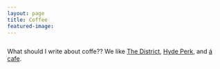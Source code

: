 ```yaml
---
layout: page
title: Coffee
featured-image:
---
```

<div class="box alt">
<div class="row uniform">
<div class="4u"><span class="image fit"><img src="assets/images/a-cafe-inside.jpg" alt="" /></span></div>
<div class="4u"><span class="image fit"><img src="assets/images/hyde-perk-coffee.jpg" alt="" /></span></div>
<div class="4u$"><span class="image fit"><img src="assets/images/a-cafe-inside.jpg" alt="" /></span></div>
<div class="4u"><span class="image fit"><img src="assets/images/hyde-perk-coffee.jpg" alt="" /></span></div>
<div class="4u"><span class="image fit"><img src="assets/images/a-cafe-inside.jpg" alt="" /></span></div>
<div class="4u$"><span class="image fit"><img src="assets/images/hyde-perk-coffee.jpg" alt="" /></span></div>
<div class="4u"><span class="image fit"><img src="assets/images/a-cafe-inside.jpg" alt="" /></span></div>
<div class="4u"><span class="image fit"><img src="assets/images/hyde-perk-coffee.jpg" alt="" /></span></div>
<div class="4u$"><span class="image fit"><img src="assets/images/a-cafe-inside.jpg" alt="" /></span></div>
</div>
</div>

What should I write about coffe?? We like <a href="http://www.districtcoffeehouse.com">The District</a>, <a href="https://www.instagram.com/hydeperkcoffee/">Hyde Perk</a>, and <a href="https://www.acafeboise.com">á cafe</a>.

